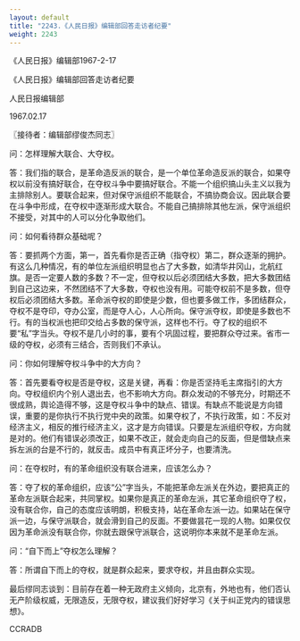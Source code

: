 ```yaml
---
layout: default
title: "2243.《人民日报》编辑部回答走访者纪要"
weight: 2243
---
```


《人民日报》编辑部1967-2-17

《人民日报》编辑部回答走访者纪要

人民日报编辑部

1967.02.17

〖接待者：编辑部缪俊杰同志〗

问：怎样理解大联合、大夺权。

答：我们指的联合，是革命造反派的联合，是一个单位革命造反派的联合，如果夺权以前没有搞好联合，在夺权斗争中要搞好联合。不能一个组织搞山头主义以我为主排除别人。要联合起来，但对保守派组织不能联合，不搞协商会议。因此联合要在斗争中形成，在夺权中逐渐形成大联合。不能自己搞排除其他左派，保守派组织不接受，对其中的人可以分化争取他们。

问：如何看待群众基础呢？

答：要抓两个方面，第一，首先看你是否正确（指夺权）第二，群众逐渐的拥护。有这么几种情况，有的单位左派组织明显也占了大多数，如清华井冈山，北航红旗。是否一定要人数的多数？不一定，但夺权以后必须团结大多数，把大多数团结到自己这边来，不然团结不了大多数，夺权也没有用。可能夺权前不是多数，但夺权后必须团结大多数。革命派夺权的即使是少数，但也要多做工作，多团结群众，夺权不是夺印，夺办公室，而是夺人心，人心所向。保守派夺权，即使是多数也不行。有的当权派也把印交给占多数的保守派，这样也不行。夺了权的组织不要“私”字当头。夺权不是几小时的事，要有个巩固过程，要把群众夺过来。省市一级的夺权，必须有三结合，否则我们不承认。

问：你如何理解夺权斗争中的大方向？

答：首先要看夺权是否是夺权，这是关键，再看：你是否坚持毛主席指引的大方向。夺权组织内个别人退出去，也不影响大方向。群众发动的不够充分，时期还不很成熟，舆论造得不够，这是夺权斗争中的缺点、错误。有缺点不能说是方向错误，重要的是你执行不执行党中央的政策。如果夺权了，不执行政策，如：不反对经济主义，相反的推行经济主义，这才是方向错误。只要是左派组织夺权，方向就是对的。他们有错误必须改正，如果不改正，就会走向自己的反面，但是借缺点来拆左派的台是不行的，就反击。成员中有真正坏分子，也要清洗。

问：在夺权时，有的革命组织没有联合进来，应该怎么办？

答：夺了权的革命组织，应该“公”字当头，不能把革命左派关在外边，要把真正的革命左派联合起来，共同掌权。如果你是真正的革命左派，其它革命组织夺了权，没有联合你，自己的态度应该明朗，积极支持，站在革命左派一边。如果站在保守派一边，与保守派联合，就会滑到自己的反面。不要做昙花一现的人物。如果仅仅因为革命派没有联合你，你就去跟保守派联合，这说明你本来就不是革命左派。

问：“自下而上”夺权怎么理解？

答：所谓自下而上的夺权，就是群众起来，要求夺权，并且由群众实现。

最后缪同志谈到：目前存在着一种无政府主义倾向，北京有，外地也有，他们否认无产阶级权威，无限造反，无限夺权，建议我们好好学习《关于纠正党内的错误思想》。

CCRADB


